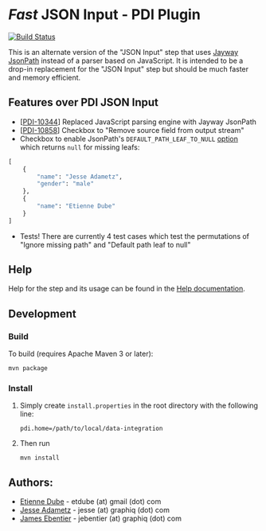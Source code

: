 # _Fast_ JSON Input - PDI Plugin

[![Build Status](https://travis-ci.org/graphiq-data/pdi-fastjsoninput-plugin.svg?branch=master)](https://travis-ci.org/graphiq-data/pdi-fastjsoninput-plugin)

This is an alternate version of the "JSON Input" step that uses [Jayway JsonPath](https://github.com/jayway/JsonPath) instead of a parser based on JavaScript. It is intended to be a drop-in replacement for the "JSON Input" step but should be much faster and memory efficient.

## Features over PDI JSON Input

* [[PDI-10344](http://jira.pentaho.com/browse/PDI-10344)] Replaced JavaScript parsing engine with Jayway JsonPath
* [[PDI-10858](http://jira.pentaho.com/browse/PDI-10858)] Checkbox to "Remove source field from output stream"
* Checkbox to enable JsonPath's `DEFAULT_PATH_LEAF_TO_NULL` [option](https://github.com/jayway/JsonPath#options) which returns `null` for missing leafs:

```python
[
    {
        "name": "Jesse Adametz",
        "gender": "male"
    },
    {
        "name": "Etienne Dube"
    }
]
```

* Tests! There are currently 4 test cases which test the permutations of "Ignore missing path" and "Default path leaf to null"

## Help

Help for the step and its usage can be found in the [Help documentation](help.md).

## Development

### Build
To build (requires Apache Maven 3 or later):

```shell
mvn package
```

### Install

1. Simply create `install.properties` in the root directory with the following line:

    ```
    pdi.home=/path/to/local/data-integration
    ```
2. Then run

    ```shell
    mvn install
    ```

## Authors:
- [Etienne Dube](https://github.com/etdube) - etdube (at) gmail (dot) com
- [Jesse Adametz](https://github.com/jadametz) - jesse (at) graphiq (dot) com
- [James Ebentier](https://github.com/jebentier) - jebentier (at) graphiq (dot) com
